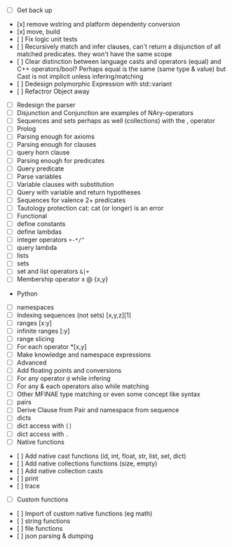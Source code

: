 - [ ] Get back up 
-    [x] remove wstring and platform dependenty conversion 
-    [x] move, build
-    [ ] Fix logic unit tests
-    [ ] Recursively match and infer clauses, can't return a disjunction of all matched predicates. they won't have the same scope
-    [ ] Clear distinction between language casts and operators (equal) and C++ operators/bool? Perhaps equal is the same (same type & value) but Cast is not implicit unless infering/matching
-    [ ] Dedesign polymorphic Expression with std::variant 
-    [ ] Refactror Object away 
- [ ] Redesign the parser 
-   [ ] Disjunction and Conjunction are examples of NAry-operators 
-   [ ] Sequences and sets perhaps as well (collections) with the , operator 
- [ ] Prolog 
-   [ ] Parsing enough for axioms
-   [ ] Parsing enough for clauses
-   [ ] query horn clause 
-   [ ] Parsing enough for predicates
-   [ ] Query predicate  
-   [ ] Parse variables 
-   [ ] Variable clauses with substitution 
-   [ ] Query with variable and return hypotheses
-   [ ] Sequences for valence 2+ predicates 
-   [ ] Tautology protection cat: cat (or longer) is an error 
- [ ] Functional 
-   [ ] define constants 
-   [ ] define lambdas 
-   [ ] integer operators `+-*/^` 
-   [ ] query lambda
-   [ ] lists 
-   [ ] sets 
-   [ ] set and list operators `&|+`
-   [ ] Membership operator x @ {x,y}
- Python
-   [ ] namespaces
-   [ ] Indexing sequences (not sets)  [x,y,z][1]
-   [ ] ranges [x:y] 
-   [ ] infinite ranges [:y]
-   [ ] range slicing
-   [ ] For each operator *[x,y]
-   [ ] Make knowledge and namespace expressions 
- [ ] Advanced
-   [ ] Add floating points and conversions
-   [ ] For any operator `@` while infering 
-   [ ] For any & each operators also while matching 
-   [ ] Other MFINAE type matching or even some concept like syntax 
-   [ ] pairs 
-   [ ] Derive Clause from Pair and namespace from sequence
-   [ ] dicts 
-   [ ] dict access with `[]`
-   [ ] dict access with `.`
- [ ] Native functions
-    [ ] Add native cast functions (id, int, float, str, list, set, dict)
-    [ ] Add native collections functions (size, empty)
-    [ ] Add native collection casts
-    [ ] print
-    [ ] trace 
- [ ] Custom functions
-    [ ] Import of custom native functions (eg math)
-    [ ] string functions 
-    [ ] file functions 
-    [ ] json parsing & dumping 

